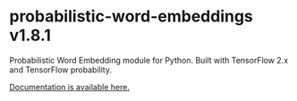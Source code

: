 # probabilistic-word-embeddings v1.8.1

Probabilistic Word Embedding module for Python. Built with TensorFlow 2.x and TensorFlow probability.

[Documentation is available here.](https://ninpnin.github.io/probabilistic-word-embeddings/)